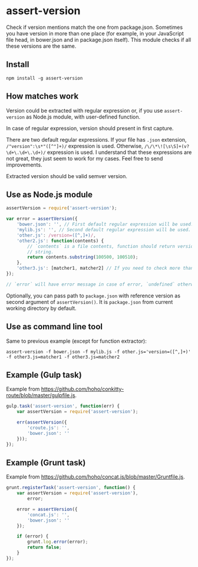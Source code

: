 # assert-version

Check if version mentions match the one from package.json. Sometimes you have
version in more than one place (for example, in your JavaScript file head, in
bower.json and in package.json itself). This module checks if all these
versions are the same.


## Install

`npm install -g assert-version`


## How matches work

Version could be extracted with regular expression or, if you use
`assert-version` as Node.js module, with user-defined function.

In case of regular expression, version should present in first capture.

There are two default regular expressions. If your file has `.json` extension,
`/"version":\s*"([^"]+)/` expression is used. Otherwise,
`/\/\*\![\s\S]+(v?\d+\.\d+\.\d+)/` expression is used. I understand that these
expressions are not great, they just seem to work for my cases. Feel free to
send improvements.

Extracted version should be valid semver version.


## Use as Node.js module

```js
assertVersion = require('assert-version');

var error = assertVersion({
    'bower.json': '', // First default regular expression will be used.
    'mylib.js': '', // Second default regular expression will be used.
    'other.js': /version=([^,]+)/,
    'other2.js': function(contents) {
        // `contents` is a file contents, function should return version as
        // string.
        return contents.substring(100500, 100510);
    },
    'other3.js': [matcher1, matcher2] // If you need to check more than one place in file.
});

// `error` will have error message in case of error, `undefined` otherwise.
```

Optionally, you can pass path to `package.json` with reference version as
second argument of `assertVersion()`. It is `package.json` from current
working directory by default.


## Use as command line tool

Same to previous example (except for function extractor):

```
assert-version -f bower.json -f mylib.js -f other.js='version=([^,]+)' -f other3.js=matcher1 -f other3.js=matcher2
```


## Example (Gulp task)

Example from https://github.com/hoho/conkitty-route/blob/master/gulpfile.js.

```js
gulp.task('assert-version', function(err) {
    var assertVersion = require('assert-version');

    err(assertVersion({
        'croute.js': '',
        'bower.json': ''
    }));
});

```


## Example (Grunt task)

Example from https://github.com/hoho/concat.js/blob/master/Gruntfile.js.

```js
grunt.registerTask('assert-version', function() {
    var assertVersion = require('assert-version'),
        error;

    error = assertVersion({
        'concat.js': '',
        'bower.json': ''
    });

    if (error) {
        grunt.log.error(error);
        return false;
    }
});
```

